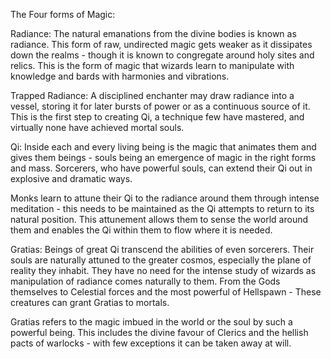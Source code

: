 The Four forms of Magic:

Radiance: The natural emanations from the divine bodies is known as radiance. This form of raw, undirected magic gets weaker as it dissipates down the realms - though it is known to congregate around holy sites and relics. This is the form of magic that wizards learn to manipulate with knowledge and bards with harmonies and vibrations. 

Trapped Radiance: A disciplined enchanter may draw radiance into a vessel, storing it for later bursts of power or as a continuous source of it. This is the first step to creating Qi, a technique few have mastered, and virtually none have achieved mortal souls.

Qi: Inside each and every living being is the magic that animates them and gives them beings - souls being an emergence of magic in the right forms and mass. Sorcerers, who have powerful souls, can extend their Qi out in explosive and dramatic ways.

Monks learn to attune their Qi to the radiance around them through intense meditation - this needs to be maintained as the Qi attempts to return to its natural position. This attunement allows them to sense the world around them and enables the Qi within them to flow where it is needed. 

Gratias: Beings of great Qi transcend the abilities of even sorcerers. Their souls are naturally attuned to the greater cosmos, especially the plane of reality they inhabit. They have no need for the intense study of wizards as manipulation of radiance comes naturally to them. From the Gods themselves to Celestial forces and the most powerful of Hellspawn - These creatures can grant Gratias to mortals.

Gratias refers to the magic imbued in the world or the soul by such a powerful being. This includes the divine favour of Clerics and the hellish pacts of warlocks - with few exceptions it can be taken away at will. 
